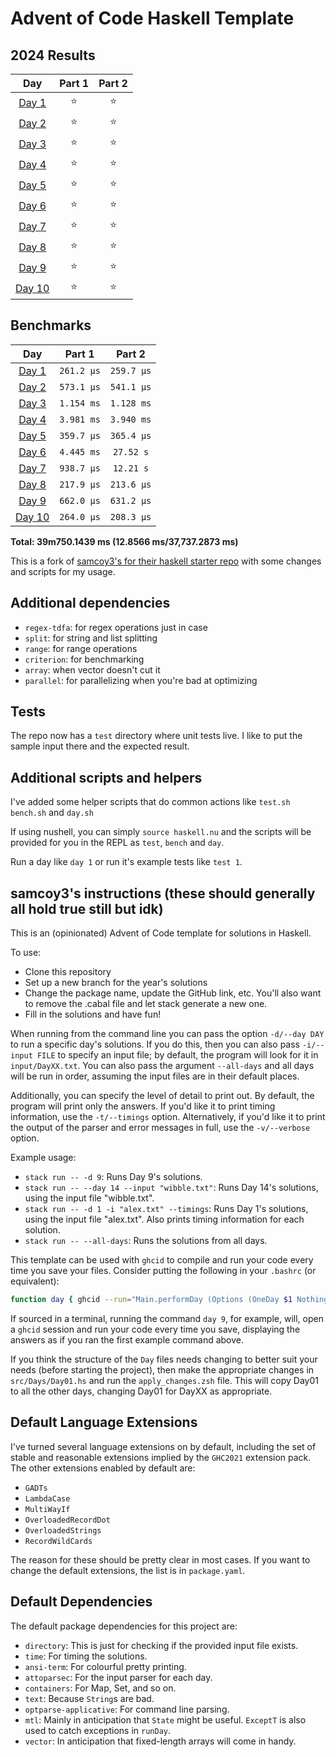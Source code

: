# Advent of Code Haskell Template

<!--- advent_readme_stars table --->
## 2024 Results

| Day | Part 1 | Part 2 |
| :---: | :---: | :---: |
| [Day 1](https://adventofcode.com/2024/day/1) | ⭐ | ⭐ |
| [Day 2](https://adventofcode.com/2024/day/2) | ⭐ | ⭐ |
| [Day 3](https://adventofcode.com/2024/day/3) | ⭐ | ⭐ |
| [Day 4](https://adventofcode.com/2024/day/4) | ⭐ | ⭐ |
| [Day 5](https://adventofcode.com/2024/day/5) | ⭐ | ⭐ |
| [Day 6](https://adventofcode.com/2024/day/6) | ⭐ | ⭐ |
| [Day 7](https://adventofcode.com/2024/day/7) | ⭐ | ⭐ |
| [Day 8](https://adventofcode.com/2024/day/8) | ⭐ | ⭐ |
| [Day 9](https://adventofcode.com/2024/day/9) |  ⭐ | ⭐ |
| [Day 10](https://adventofcode.com/2024/day/10) |  ⭐ | ⭐ |
<!--- advent_readme_stars table --->
<!--- benchmarking table --->
## Benchmarks
<!--- fill in value. here's the units for handy reference: µs, ms, s --->
| Day | Part 1 | Part 2 |
| :---: | :---: | :---:  |
| [Day 1](./src/Days/Day01.hs) | `261.2 µs` | `259.7 µs` |
| [Day 2](./src/Days/Day02.hs) | `573.1 µs` | `541.1 µs` |
| [Day 3](./src/Days/Day03.hs) | `1.154 ms` | `1.128 ms` |
| [Day 4](./src/Days/Day04.hs) | `3.981 ms` | `3.940 ms` |
| [Day 5](./src/Days/Day05.hs) | `359.7 µs` | `365.4 µs` |
| [Day 6](./src/Days/Day06.hs) | `4.445 ms` | `27.52 s` |
| [Day 7](./src/Days/Day07.hs) | `938.7 µs` | `12.21 s` |
| [Day 8](./src/Days/Day08.hs) | `217.9 µs` | `213.6 µs` |
| [Day 9](./src/Days/Day09.hs) | `662.0 µs` | `631.2 µs` |
| [Day 10](./src/Days/Day10.hs) | `264.0 µs` | `208.3 µs` |

**Total: 39m750.1439 ms (12.8566 ms/37,737.2873 ms)**
<!--- benchmarking table --->

This is a fork of [samcoy3's for their haskell starter repo](https://github.com/samcoy3/advent-of-code-template) with some changes and scripts for my usage.

## Additional dependencies
- `regex-tdfa`: for regex operations just in case
- `split`: for string and list splitting
- `range`: for range operations
- `criterion`: for benchmarking
- `array`: when vector doesn't cut it 
- `parallel`: for parallelizing when you're bad at optimizing

## Tests

The repo now has a `test` directory where unit tests live. I like to put the sample input there and the expected result.

## Additional scripts and helpers

I've added some helper scripts that do common actions like `test.sh` `bench.sh` and `day.sh`

If using nushell, you can simply `source haskell.nu` and the scripts will be provided for you in the REPL as `test`, `bench` and `day`.

Run a day like `day 1` or run it's example tests like `test 1`.


## samcoy3's instructions (these should generally all hold true still but idk)

This is an (opinionated) Advent of Code template for solutions in Haskell.

To use:
- Clone this repository
- Set up a new branch for the year's solutions
- Change the package name, update the GitHub link, etc. You'll also want to remove the .cabal file and let stack generate a new one.
- Fill in the solutions and have fun!

When running from the command line you can pass the option `-d/--day DAY` to run a specific day's solutions. If you do this, then you can also pass `-i/--input FILE` to specify an input file; by default, the program will look for it in `input/DayXX.txt`. You can also pass the argument `--all-days` and all days will be run in order, assuming the input files are in their default places.

Additionally, you can specify the level of detail to print out. By default, the program will print only the answers. If you'd like it to print timing information, use the `-t/--timings` option. Alternatively, if you'd like it to print the output of the parser and error messages in full, use the `-v/--verbose` option.

Example usage:
- `stack run -- -d 9`: Runs Day 9's solutions.
- `stack run -- --day 14 --input "wibble.txt"`: Runs Day 14's solutions, using the input file "wibble.txt".
- `stack run -- -d 1 -i "alex.txt" --timings`: Runs Day 1's solutions, using the input file "alex.txt". Also prints timing information for each solution.
- `stack run -- --all-days`: Runs the solutions from all days.

This template can be used with `ghcid` to compile and run your code every time you save your files. Consider putting the following in your `.bashrc` (or equivalent):

```bash
function day { ghcid --run="Main.performDay (Options (OneDay $1 Nothing) Timings)" }
```

If sourced in a terminal, running the command `day 9`, for example, will, open a `ghcid` session and run your code every time you save, displaying the answers as if you ran the first example command above.

If you think the structure of the `Day` files needs changing to better suit your needs (before starting the project), then make the appropriate changes in `src/Days/Day01.hs` and run the `apply_changes.zsh` file. This will copy Day01 to all the other days, changing Day01 for DayXX as appropriate.

## Default Language Extensions

I've turned several language extensions on by default, including the set of stable and reasonable extensions implied by the `GHC2021` extension pack.
The other extensions enabled by default are:
- `GADTs`
- `LambdaCase`
- `MultiWayIf`
- `OverloadedRecordDot`
- `OverloadedStrings`
- `RecordWildCards`

The reason for these should be pretty clear in most cases.
If you want to change the default extensions, the list is in `package.yaml`.

## Default Dependencies

The default package dependencies for this project are:
- `directory`: This is just for checking if the provided input file exists.
- `time`: For timing the solutions.
- `ansi-term`: For colourful pretty printing.
- `attoparsec`: For the input parser for each day.
- `containers`: For Map, Set, and so on.
- `text`: Because `String`s are bad.
- `optparse-applicative`: For command line parsing.
- `mtl`: Mainly in anticipation that `State` might be useful. `ExceptT` is also used to catch exceptions in `runDay`.
- `vector`: In anticipation that fixed-length arrays will come in handy.
